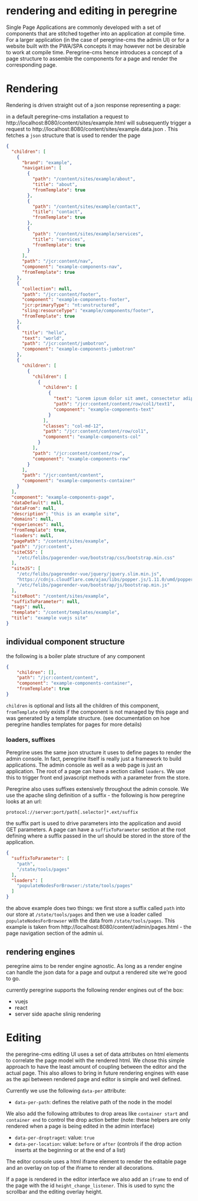 rendering and editing in peregrine
===

Single Page Applications are commonly developed with a set of components that are stitched together into 
an application at compile time. For a larger application (in the case of peregrine-cms the admin UI) or
for a website built with the PWA/SPA concepts it may however not be desirable to work at compile time. 
Peregrine-cms hence introduces a concept of a page structure to assemble the components for a page and
render the corresponding page. 

# Rendering

Rendering is driven straight out of a json response representing a page: 

in a default peregrine-cms installation a request to http://localhost:8080/content/sites/example.html
will subsequently trigger a request to http://localhost:8080/content/sites/example.data.json . This
fetches a `json` structure that is used to render the page

```json
{
  "children": [
    {
      "brand": "example",
      "navigation": [
        {
          "path": "/content/sites/example/about",
          "title": "about",
          "fromTemplate": true
        },
        {
          "path": "/content/sites/example/contact",
          "title": "contact",
          "fromTemplate": true
        },
        {
          "path": "/content/sites/example/services",
          "title": "services",
          "fromTemplate": true
        }
      ],
      "path": "/jcr:content/nav",
      "component": "example-components-nav",
      "fromTemplate": true
    },
    {
      "collection": null,
      "path": "/jcr:content/footer",
      "component": "example-components-footer",
      "jcr:primaryType": "nt:unstructured",
      "sling:resourceType": "example/components/footer",
      "fromTemplate": true
    },
    {
      "title": "hello",
      "text": "world",
      "path": "/jcr:content/jumbotron",
      "component": "example-components-jumbotron"
    },
    {
      "children": [
        {
          "children": [
            {
              "children": [
                {
                  "text": "Lorem ipsum dolor sit amet, consectetur adipiscing elit. Sed facilisis sem fringilla, commodo erat id, ultricies orci. Etiam sit amet eleifend ipsum. Phasellus vitae purus metus. Sed et eros enim. Pellentesque habitant morbi tristique senectus et netus et malesuada fames ac turpis egestas. Phasellus in ullamcorper augue. Aenean accumsan dictum nibh non sollicitudin. Integer venenatis nisi in nulla posuere, vitae congue sem lacinia. Sed vulputate feugiat quam, dapibus condimentum diam congue id. Sed condimentum metus mauris, vitae ultricies leo rutrum a. Ut cursus a nisi id tincidunt. Mauris dui enim, vehicula eget ante sit amet, pretium elementum orci. In hac habitasse platea dictumst. Nunc faucibus nibh vitae placerat feugiat. Nulla ac maximus sem. Duis ullamcorper lacinia erat, sollicitudin blandit nisl tempor at.",
                  "path": "/jcr:content/content/row/col1/text1",
                  "component": "example-components-text"
                }
              ],
              "classes": "col-md-12",
              "path": "/jcr:content/content/row/col1",
              "component": "example-components-col"
            }
          ],
          "path": "/jcr:content/content/row",
          "component": "example-components-row"
        }
      ],
      "path": "/jcr:content/content",
      "component": "example-components-container"
    }
  ],
  "component": "example-components-page",
  "dataDefault": null,
  "dataFrom": null,
  "description": "this is an example site",
  "domains": null,
  "experiences": null,
  "fromTemplate": true,
  "loaders": null,
  "pagePath": "/content/sites/example",
  "path": "/jcr:content",
  "siteCSS": [
    "/etc/felibs/pagerender-vue/bootstrap/css/bootstrap.min.css"
  ],
  "siteJS": [
    "/etc/felibs/pagerender-vue/jquery/jquery.slim.min.js",
    "https://cdnjs.cloudflare.com/ajax/libs/popper.js/1.11.0/umd/popper.min.js",
    "/etc/felibs/pagerender-vue/bootstrap/js/bootstrap.min.js"
  ],
  "siteRoot": "/content/sites/example",
  "suffixToParameter": null,
  "tags": null,
  "template": "/content/templates/example",
  "title": "example vuejs site"
}
```

## individual component structure

the following is a boiler plate structure of any component

```json
{
    "children": [],
    "path": "/jcr:content/content",
    "component": "example-components-container",
    "fromTemplate": true
}
```

`children` is optional and lists all the children of this component, `fromTemplate` only exists if the
component is not managed by this page and was generated by a template structure. (see documentation on
hoe peregrine handles templates for pages for more details)

### loaders, suffixes

Peregrine uses the same json structure it uses to define pages to render the admin console. In fact, peregrine 
itself is really just a framework to build applications. The admin console as well as a web page is just
an application. The root of a page can have a section called `loaders`. We use this to trigger front end
javascript methods with a parameter from the store. 

Peregrine also uses suffixes extensively throughout the admin console. We use the apache sling definition 
of a suffix - the following is how peregrine looks at an url:

`protocol://server:port/path[.selector]*.ext/suffix`

the suffix part is used to drive parameters into the application and avoid GET parameters. A page
can have a `suffixToParameter` section at the root defining where a suffix passed in the url should 
be stored in the store of the application. 

```json
{
  "suffixToParameter": [
    "path",
    "/state/tools/pages"
  ],
  "loaders": [
    "populateNodesForBrowser:/state/tools/pages"
  ]
}
```

the above example does two things: we first store a suffix called `path` into our store at `/state/tools/pages`
and then we use a loader called `populateNodesForBrowser` with the data from `/state/tools/pages`. This
example is taken from http://localhost:8080/content/admin/pages.html - the page navigation section of the 
admin ui. 

## rendering engines

peregrine aims to be render engine agnostic. As long as a render engine can handle the json data for a page
and output a rendered site we're good to go. 

currently peregrine supports the following render engines out of the box: 

- vuejs
- react
- server side apache slinig rendering



# Editing

the peregrine-cms editing UI uses a set of data attributes on html elements to correlate the page model
with the rendered html. We chose this simple approach to have the least amount of coupling between the 
editor and the actual page. This also allows to bring in future rendering engines with ease as the 
api between rendered page and editor is simple and well defined. 

Currently we use the following `data-per` attribute:

- `data-per-path`: defines the relative path of the node in the model

We also add the following attributes to drop areas like `container start` and `container end` to control
the drop action better (note: these helpers are only rendered when a page is being edited in the admin
interface)

- `data-per-droptraget`: value: `true`
- `data-per-location`: value: `before` or `after` (controls if the drop action inserts at the beginning 
   or at the end of a list)

The editor console uses a html iframe element to render the editable page and an overlay on top of the 
iframe to render all decorations. 

If a page is rendered in the editor interface we also add an `iframe` to end of the page with the 
id `height_change_listener`. This is used to sync the scrollbar and the editing overlay height. 